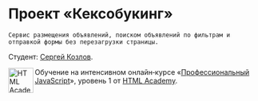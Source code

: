 # Проект «Кексобукинг»

    Сервис размещения объявлений, поиском объявлений по фильтрам и отправкой формы без перезагрузки страницы.

Студент: [Сергей Козлов](https://htmlacademy.ru/profile/id682607).

<a href="https://htmlacademy.ru/intensive/javascript"><img align="left" width="50" height="50" alt="HTML Academy" src="https://up.htmlacademy.ru/static/img/intensive/javascript/logo-for-github-2.png"></a>

Обучение на интенсивном онлайн‑курсе «[Профессиональный JavaScript](https://htmlacademy.ru/intensive/javascript)», уровень 1 от [HTML Academy](https://htmlacademy.ru).
